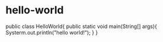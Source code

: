 # hello-world

  
  
  public class HelloWorld{
    public static void main(String[] args){
      Systerm.out.println("hello world!");
    }
  }


